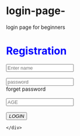 # login-page-
login page for beginners
<!DOCTYPE html>
<html lang="en">
<head>
    <meta charset="UTF-8">
    <meta name="viewport" content="width=device-width, initial-scale=1.0">
    <title>finial</title>
    <link rel="stylesheet" href="web.css">
</head>
<body>
    <div class="card">
        <h1 style="color: blue;">Registration</h1>
        <div>
            <input type="text" placeholder="Enter name">
        </div>
        <br>
        <DIV>
            <input type="password" placeholder="password">
        </DIV>
        <div class="forget">forget password</div>
        <br>
        <div>
            <input type="Number" placeholder="AGE">
        </div>
        <br>
        <button>
            <i>LOGIN</i>
        </button>
        

    </div>
    
    
</body>
</html>
